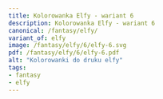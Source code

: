 ```yaml
---
title: Kolorowanka Elfy - wariant 6
description: Kolorowanka Elfy - wariant 6
canonical: /fantasy/elfy/
variant_of: elfy
image: /fantasy/elfy/6/elfy-6.svg
pdf: /fantasy/elfy/6/elfy-6.pdf
alt: "Kolorowanki do druku elfy"
tags:
- fantasy
- elfy
---
```

